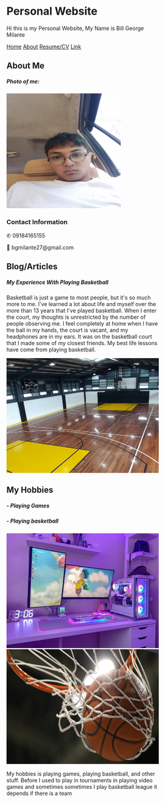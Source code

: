 <html lang="en">
<head>
<title>Page Title</title>
<meta charset="UTF-8">
<meta name="viewport" content="width=device-width, initial-scale=1">
<style>
* {
  box-sizing: border-box;
}

body {
  font-family: Arial, Helvetica, sans-serif;
  margin: 0;
}

.header {
  padding: 80px;
  text-align: center;
  background: #11b8ce;
  color: white;
}

.header h1 {
  font-size: 40px;
}

.navbar {
  overflow: hidden;
  background-color: #333;
}

.navbar a {
  float: left;
  display: block;
  color: white;
  text-align: center;
  padding: 14px 20px;
  text-decoration: none;
}

.navbar a.right {
  float: right;
}

.navbar a:hover {
  background-color: #ddd;
  color: black;
}

.row {  
  display: flex;
  flex-wrap: wrap;
}

.side {
  flex: 30%;
  background-color: #f1f1f1;
  padding: 20px;
}

.main {   
  flex: 70%;
  background-color: white;
  padding: 20px;
}

.fakeimg {
  background-color: #aaa;
  width: 100%;
  padding: 20px;
}


@media screen and (max-width: 700px) {
  .row {   
    flex-direction: column;
  }
}

@media screen and (max-width: 400px) {
  .navbar a {
    float: none;
    width:100%;
  }
}
</style>
</head>
<body>


<div class="header">
  <h1>Personal Website</h1>
  <p>Hi this is my Personal Website, My Name is Bill George Milante</p>
</div>

<div class="navbar">
  <a href="#">Home</a>
  <a href="#">About</a>
  <a href="#">Resume/CV</a>
  <a href="#" class="right">Link</a>
</div>

<div class="row">
  <div class="side">
    <h2>About Me</h2>
    <h5>Photo of me:</h5>
    <img src="bill.png" width="300" height="300">    
    <h3>Contact Information</h3>
    <p>&#9990; 09184165155</p>
    <p>&#x1F4E7; bgmilante27@gmail.com</p>
    <p></p>
  </div>
  <div class="main">
    <h2>Blog/Articles</h2>
    <h5>My Experience With Playing Basketball</h5>
    <p>Basketball is just a game to most people, but it's so much more to me. I've learned a lot about life and myself over the more than 13 years that I've played basketball. When I enter the court, my thoughts is unrestricted by the number of people observing me. I feel completely at home when I have the ball in my hands, the court is vacant, and my headphones are in my ears.  It was on the basketball court that I made some of my closest friends. My best life lessons have come from playing basketball.</p>    
    <img src="basketball court.jpg" width="400" height="300">
    <br>
    <h2>My Hobbies</h2>
    <h5>- Playing Games</h5>
    <h5>- Playing basketball</h5>
    <img src="pc setup.jpg" width="400" height="300"> <img src="basketball.jpg" width="400" height="300">
    <p> My hobbies is playing games, playing basketball, and other stuff. Before I used to play in tournaments in playing video games and sometimes sometimes I play basketball league it depends if there is a team</p>
  </div>
</div>

</body>
</html>

